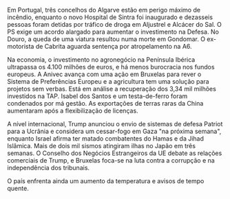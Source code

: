 Em Portugal, três concelhos do Algarve estão em perigo máximo de incêndio, enquanto o novo Hospital de Sintra foi inaugurado e dezasseis pessoas foram detidas por tráfico de droga em Aljustrel e Alcácer do Sal. O PS exige um acordo alargado para aumentar o investimento na Defesa. No Douro, a queda de uma viatura resultou numa morte em Gondomar. O ex-motorista de Cabrita aguarda sentença por atropelamento na A6.

Na economia, o investimento no agronegócio na Península Ibérica ultrapassa os 4.100 milhões de euros, e há menos burocracia nos fundos europeus. A Anivec avança com uma ação em Bruxelas para rever o Sistema de Preferências Europeu e a agricultura tem uma solução para projetos sem verbas. Está em análise a recuperação dos 3,34 mil milhões investidos na TAP. Isabel dos Santos e um testa-de-ferro foram condenados por má gestão. As exportações de terras raras da China aumentaram após a flexibilização de licenças.

A nível internacional, Trump anunciou o envio de sistemas de defesa Patriot para a Ucrânia e considera um cessar-fogo em Gaza "na próxima semana", enquanto Israel afirma ter matado combatentes do Hamas e da Jihad Islâmica. Mais de dois mil sismos atingiram ilhas no Japão em três semanas. O Conselho dos Negócios Estrangeiros da UE debate as relações comerciais de Trump, e Bruxelas foca-se na luta contra a corrupção e na independência dos tribunais.

O país enfrenta ainda um aumento da temperatura e avisos de tempo quente.
